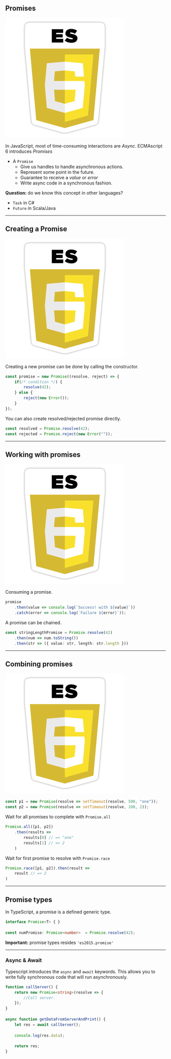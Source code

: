 ## Promises

![es6](resources/es6.png) <!-- .element class="emblem"  -->

In JavaScript, most of time-consuming interactions are *Async*.
ECMAscript 6 introduces *Promises*

* A `Promise`
    - Give us handles to handle asynchronous actions.
    - Represent some point in the future.
    - Guarantee to receive a *value* or *error*
    - Write async code in a synchronous fashion.

<!-- .element class="fragment" data-fragment-index="0" -->

**Question:** do we know this concept in other languages?

<!-- .element class="fragment" data-fragment-index="1" -->

* `Task` in C#
* `Future` in Scala/Java

<!-- .element class="fragment" data-fragment-index="2" -->

---

## Creating a Promise

![es6](resources/es6.png) <!-- .element class="emblem"  -->

Creating a new promise can be done by calling the constructor.

```javascript
const promise = new Promise((resolve, reject) => {
    if(/* condition */) {
        resolve(42);
    } else {
        reject(new Error());
    }
});
```

You can also create resolved/rejected promise directly.

<!-- .element class="fragment" data-fragment-index="0" -->

```typescript
const resolved = Promise.resolve(42);
const rejected = Promise.reject(new Error(""));
```

<!-- .element class="fragment" data-fragment-index="0" -->

---

## Working with promises

![es6](resources/es6.png)<!-- .element class="emblem"  -->

Consuming a promise.

```typescript
promise
    .then(value => console.log(`Success! with ${value}`))
    .catch(error => console.log(`Failure ${error}`));
```

A promise can be chained.

<!-- .element class="fragment" data-fragment-index="0" -->

```typescript
const stringLengthPromise = Promise.resolve(42)
    .then(num => num.toString())
    .then(str => ({ value: str, length: str.length }))
```

<!-- .element class="fragment" data-fragment-index="0" -->

---

## Combining promises

![es6](resources/es6.png)<!-- .element class="emblem"  -->

```typescript
const p1 = new Promise(resolve => setTimeout(resolve, 500, "one"));
const p2 = new Promise(resolve => setTimeout(resolve, 100, 2));
```

Wait for all promises to complete with `Promise.all`

```typescript
Promise.all([p1, p2])
    .then(results =>
        results[0] // => "one"
        results[1] // => 2
    )
```

Wait for first promise to resolve with `Promise.race`

<!-- .element class="fragment" data-fragment-index="0" -->

```typescript
Promise.race([p1, p2]).then(result =>
    result // => 2
)
```

<!-- .element class="fragment" data-fragment-index="0" -->

---

## Promise types

In TypeScript, a promise is a defined generic type.

```typescript
interface Promise<T> { }

const numPromise: Promise<number>  = Promise.resolve(42);
```

**Important:** promise types resides  `'es2015.promise'`



---

### Async & Await

Typescript introduces the `async` and `await` keywords.
This allows you to write fully synchronous code that will run asynchronously.

```typescript
function callServer() {
    return new Promise<string>(resolve => {
        //Call server.
    });
}

async function getDataFromServerAndPrint() {
    let res = await callServer();

    console.log(res.data);

    return res;
}
```


